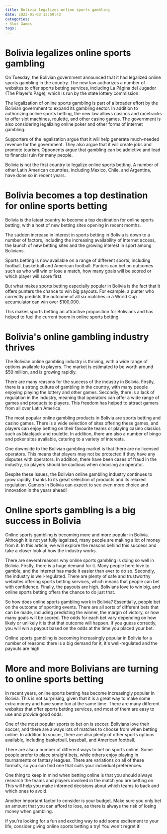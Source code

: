 ```yaml
---
title: Bolivia legalizes online sports gambling
date: 2023-01-03 13:59:43
categories:
- Slot Games
tags:
---
```



#  Bolivia legalizes online sports gambling

On Tuesday, the Bolivian government announced that it had legalized online sports gambling in the country. The new law authorizes a number of websites to offer sports betting services, including La Página del Jugador (The Player's Page), which is run by the state lottery commission.

The legalization of online sports gambling is part of a broader effort by the Bolivian government to expand its gambling sector. In addition to authorizing online sports betting, the new law allows casinos and racetracks to offer slot machines, roulette, and other casino games. The government is also considering legalizing online poker and other forms of internet gambling.

Supporters of the legalization argue that it will help generate much-needed revenue for the government. They also argue that it will create jobs and promote tourism. Opponents argue that gambling can be addictive and lead to financial ruin for many people.

Bolivia is not the first country to legalize online sports betting. A number of other Latin American countries, including Mexico, Chile, and Argentina, have done so in recent years.

#  Bolivia becomes a top destination for online sports betting

Bolivia is the latest country to become a top destination for online sports betting, with a host of new betting sites opening in recent months.

The sudden increase in interest in sports betting in Bolivia is down to a number of factors, including the increasing availability of internet access, the launch of new betting sites and the growing interest in sport among Bolivians.

Sports betting is now available on a range of different sports, including football, basketball and American football. Punters can bet on outcomes such as who will win or lose a match, how many goals will be scored or which player will score first.

But what makes sports betting especially popular in Bolivia is the fact that it offers punters the chance to win big payouts. For example, a punter who correctly predicts the outcome of all six matches in a World Cup accumulator can win over $100,000.

This makes sports betting an attractive proposition for Bolivians and has helped to fuel the current boom in online sports betting.

#  Bolivia's online gambling industry thrives

The Bolivian online gambling industry is thriving, with a wide range of options available to players. The market is estimated to be worth around $50 million, and is growing rapidly.

There are many reasons for the success of the industry in Bolivia. Firstly, there is a strong culture of gambling in the country, with many people enjoying playing the lottery and other games. Secondly, there is a lack of regulation in the industry, meaning that operators can offer a wide range of games and products to players. This freedom has helped to attract gamers from all over Latin America.

The most popular online gambling products in Bolivia are sports betting and casino games. There is a wide selection of sites offering these games, and players can enjoy betting on their favourite teams or playing casino classics such as blackjack and roulette. In addition, there are also a number of bingo and poker sites available, catering to a variety of interests.

One downside to the Bolivian gambling market is that there are no licensed operators. This means that players may not be protected if they have any disputes with operators. In addition, there have been cases of fraud in the industry, so players should be cautious when choosing an operator.

Despite these issues, the Bolivian online gambling industry continues to grow rapidly, thanks to its great selection of products and its relaxed regulation. Gamers in Bolivia can expect to see even more choice and innovation in the years ahead!

#  Online sports gambling is a big success in Bolivia

Online sports gambling is becoming more and more popular in Bolivia. Although it is not yet fully legalized, many people are making a lot of money from it. In this article, we will explore the reasons behind this success and take a closer look at how the industry works.

There are several reasons why online sports gambling is doing so well in Bolivia. Firstly, there is a huge demand for it. Many people here love to gamble, and the internet has made it easier than ever to do so. Secondly, the industry is well-regulated. There are plenty of safe and trustworthy websites offering sports betting services, which means that people can bet with confidence. Finally, the payouts are high. Bolivians love to win big, and online sports betting offers the chance to do just that.

So how does online sports gambling work in Bolivia? Essentially, people bet on the outcome of sporting events. There are all sorts of different bets that can be made, including predicting the winner, the margin of victory, or how many goals will be scored. The odds for each bet vary depending on how likely or unlikely it is that that outcome will happen. If you guess correctly, you will win a payout based on the odds at the time you placed your bet.

Online sports gambling is becoming increasingly popular in Bolivia for a number of reasons: there is a big demand for it, it's well-regulated and the payouts are high

#  More and more Bolivians are turning to online sports betting

In recent years, online sports betting has become increasingly popular in Bolivia. This is not surprising, given that it is a great way to make some extra money and have some fun at the same time. There are many different websites that offer sports betting services, and most of them are easy to use and provide good odds.

One of the most popular sports to bet on is soccer. Bolivians love their soccer, and there are always lots of matches to choose from when betting online. In addition to soccer, there are also plenty of other sports options available, including basketball, baseball, and American football.

There are also a number of different ways to bet on sports online. Some people prefer to place straight bets, while others enjoy playing in tournaments or fantasy leagues. There are variations on all of these formats, so you can find one that suits your individual preferences.

One thing to keep in mind when betting online is that you should always research the teams and players involved in the match you are betting on. This will help you make informed decisions about which teams to back and which ones to avoid.

Another important factor to consider is your budget. Make sure you only bet an amount that you can afford to lose, as there is always the risk of losing money when gambling.

If you're looking for a fun and exciting way to add some excitement to your life, consider giving online sports betting a try! You won't regret it!